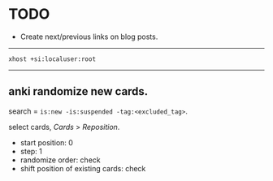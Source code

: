 # TODO #################################################################

- Create next/previous links on blog posts.

---

```
xhost +si:localuser:root
```

---

## anki randomize new cards.

search = `is:new -is:suspended -tag:<excluded_tag>`.

select cards, _Cards_ > _Reposition_.

- start position: 0
- step: 1
- randomize order: check
- shift position of existing cards: check
